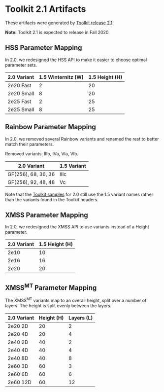 # Toolkit 2.1 Artifacts

These artifacts were generated by
[Toolkit release 2.1](https://www.isara.com/toolkit/2.1/README.html).

**Note:** Toolkit 2.1 is expected to release in Fall 2020.

## HSS Parameter Mapping

In 2.0, we redesigned the HSS API to make it easier to choose optimal parameter
sets.

|2.0 Variant|1.5 Winternitz (W)|1.5 Height (H)|
|-----------|------------------|--------------|
|2e20 Fast  |2                 |20            |
|2e20 Small |8                 |20            |
|2e25 Fast  |2                 |25            |
|2e25 Small |8                 |25            |

## Rainbow Parameter Mapping

In 2.0, we removed several Rainbow variants and renamed the rest to better
match their parameters.

Removed variants: IIIb, IVa, VIa, VIb.

|2.0 Variant         |1.5 Variant|
|--------------------|-----------|
|GF(256), 68, 36, 36 |IIIc       |
|GF(256), 92, 48, 48 |Vc         |

Note that the [Toolkit samples](https://github.com/isaracorp/Toolkit-Samples)
for 2.0 still use the 1.5 variant names rather than the variants found in the
Toolkit headers.

## XMSS Parameter Mapping

In 2.0, we redesigned the XMSS API to use variants instead of a Height
parameter.

|2.0 Variant|1.5 Height (H)|
|-----------|--------------|
|2e10       |10            |
|2e16       |16            |
|2e20       |20            |

## XMSS<sup>MT</sup> Parameter Mapping

The XMSS<sup>MT</sup> variants map to an overall height, split over a number
of layers. The height is split evenly between the layers.

|2.0 Variant|Height (H)|Layers (L)|
|-----------|----------|----------|
|2e20 2D    |20        |2         |
|2e20 4D    |20        |4         |
|2e40 2D    |40        |2         |
|2e40 4D    |40        |4         |
|2e40 8D    |40        |8         |
|2e60 3D    |60        |3         |
|2e60 6D    |60        |6         |
|2e60 12D   |60        |12        |
